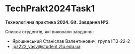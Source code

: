 # TechPrakt2024Task1
**Технологічна практика 2024. Git. Завдання №2**

Список студентів, які виконали завдання:
* Ярошинський Станіслав Валентинович, група ІПЗ-22-2
* ipz222_yasv@student.ztu.edu.ua

